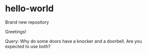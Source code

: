 # hello-world
Brand new repository

Greetings!

Query: Why do some doors have a knocker and a doorbell. Are you expected to use both? 
